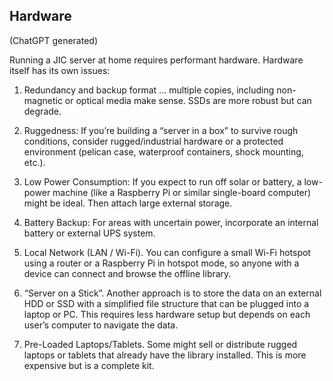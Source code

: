 ## Hardware

(ChatGPT generated)

Running a JIC server at home requires performant hardware. Hardware itself has its own issues:

1. Redundancy and backup format ... multiple copies, including non-magnetic or optical media make sense. SSDs are more robust but can degrade.

2. Ruggedness: If you’re building a “server in a box” to survive rough conditions, consider rugged/industrial hardware or a protected environment (pelican case, waterproof containers, shock mounting, etc.).

3. Low Power Consumption: If you expect to run off solar or battery, a low-power machine (like a Raspberry Pi or similar single-board computer) might be ideal. Then attach large external storage.

4. Battery Backup: For areas with uncertain power, incorporate an internal battery or external UPS system.

5. Local Network (LAN / Wi-Fi). You can configure a small Wi-Fi hotspot using a router or a Raspberry Pi in hotspot mode, so anyone with a device can connect and browse the offline library.

6. “Server on a Stick”. Another approach is to store the data on an external HDD or SSD with a simplified file structure that can be plugged into a laptop or PC. This requires less hardware setup but depends on each user’s computer to navigate the data.

7. Pre-Loaded Laptops/Tablets. Some might sell or distribute rugged laptops or tablets that already have the library installed. This is more expensive but is a complete kit.
